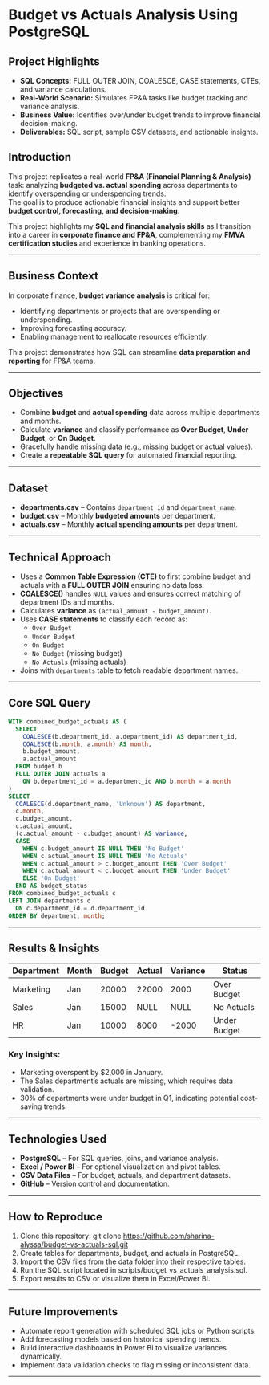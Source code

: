 # Budget vs Actuals Analysis Using PostgreSQL

## Project Highlights 
- **SQL Concepts:** FULL OUTER JOIN, COALESCE, CASE statements, CTEs, and variance calculations.  
- **Real-World Scenario:** Simulates FP&A tasks like budget tracking and variance analysis.  
- **Business Value:** Identifies over/under budget trends to improve financial decision-making.  
- **Deliverables:** SQL script, sample CSV datasets, and actionable insights.

## Introduction
This project replicates a real-world **FP&A (Financial Planning & Analysis)** task: analyzing **budgeted vs. actual spending** across departments to identify overspending or underspending trends.  
The goal is to produce actionable financial insights and support better **budget control, forecasting, and decision-making**.  

This project highlights my **SQL and financial analysis skills** as I transition into a career in **corporate finance and FP&A**, complementing my **FMVA certification studies** and experience in banking operations.

---

## Business Context
In corporate finance, **budget variance analysis** is critical for:
- Identifying departments or projects that are overspending or underspending.
- Improving forecasting accuracy.
- Enabling management to reallocate resources efficiently.
  
This project demonstrates how SQL can streamline **data preparation and reporting** for FP&A teams.

---

## Objectives
- Combine **budget** and **actual spending** data across multiple departments and months.
- Calculate **variance** and classify performance as **Over Budget**, **Under Budget**, or **On Budget**.
- Gracefully handle missing data (e.g., missing budget or actual values).
- Create a **repeatable SQL query** for automated financial reporting.

---

## Dataset
- **departments.csv** – Contains `department_id` and `department_name`.
- **budget.csv** – Monthly **budgeted amounts** per department.
- **actuals.csv** – Monthly **actual spending amounts** per department.

---

## Technical Approach
- Uses a **Common Table Expression (CTE)** to first combine budget and actuals with a **FULL OUTER JOIN** ensuring no data loss.
- **COALESCE()** handles `NULL` values and ensures correct matching of department IDs and months.
- Calculates **variance** as `(actual_amount - budget_amount)`.
- Uses **CASE statements** to classify each record as:
  - `Over Budget`
  - `Under Budget`
  - `On Budget`
  - `No Budget` (missing budget)
  - `No Actuals` (missing actuals)
- Joins with `departments` table to fetch readable department names.

---

## Core SQL Query

```sql
WITH combined_budget_actuals AS (
  SELECT
    COALESCE(b.department_id, a.department_id) AS department_id,
    COALESCE(b.month, a.month) AS month,
    b.budget_amount,
    a.actual_amount
  FROM budget b
  FULL OUTER JOIN actuals a
    ON b.department_id = a.department_id AND b.month = a.month
)
SELECT
  COALESCE(d.department_name, 'Unknown') AS department,
  c.month,
  c.budget_amount,
  c.actual_amount,
  (c.actual_amount - c.budget_amount) AS variance,
  CASE
    WHEN c.budget_amount IS NULL THEN 'No Budget'
    WHEN c.actual_amount IS NULL THEN 'No Actuals'
    WHEN c.actual_amount > c.budget_amount THEN 'Over Budget'
    WHEN c.actual_amount < c.budget_amount THEN 'Under Budget'
    ELSE 'On Budget'
  END AS budget_status
FROM combined_budget_actuals c
LEFT JOIN departments d
  ON c.department_id = d.department_id
ORDER BY department, month;

```
---

## Results & Insights

| Department | Month | Budget | Actual | Variance | Status       |
|------------|-------|--------|--------|----------|--------------|
| Marketing  | Jan   | 20000  | 22000  | 2000     | Over Budget  |
| Sales      | Jan   | 15000  | NULL   | NULL     | No Actuals   |
| HR         | Jan   | 10000  | 8000   | -2000    | Under Budget |

### Key Insights:
- Marketing overspent by $2,000 in January.  
- The Sales department’s actuals are missing, which requires data validation.  
- 30% of departments were under budget in Q1, indicating potential cost-saving trends.

---

## Technologies Used

- **PostgreSQL** – For SQL queries, joins, and variance analysis.  
- **Excel / Power BI** – For optional visualization and pivot tables.  
- **CSV Data Files** – For budget, actuals, and department datasets.  
- **GitHub** – Version control and documentation.

---

## How to Reproduce

1. Clone this repository:
   git clone https://github.com/sharina-alyssa/budget-vs-actuals-sql.git
2. Create tables for departments, budget, and actuals in PostgreSQL.
3. Import the CSV files from the data folder into their respective tables.
4. Run the SQL script located in scripts/budget_vs_actuals_analysis.sql.
5. Export results to CSV or visualize them in Excel/Power BI.

---

## Future Improvements 

- Automate report generation with scheduled SQL jobs or Python scripts.
- Add forecasting models based on historical spending trends.
- Build interactive dashboards in Power BI to visualize variances dynamically.
- Implement data validation checks to flag missing or inconsistent data.

---
